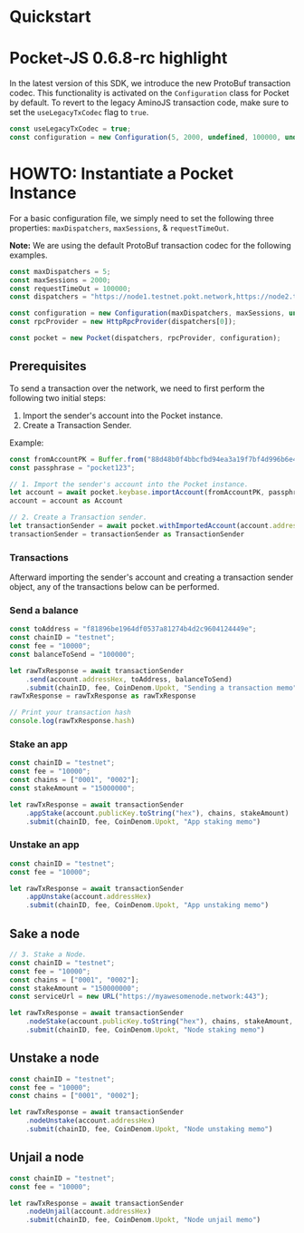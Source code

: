 # Quickstart

# Pocket-JS 0.6.8-rc highlight

In the latest version of this SDK, we introduce the new ProtoBuf transaction codec. This functionality is activated on the `Configuration` class for Pocket by default. To revert to the legacy AminoJS transaction code, make sure to set the `useLegacyTxCodec` flag to `true`.

```js
const useLegacyTxCodec = true;
const configuration = new Configuration(5, 2000, undefined, 100000, undefined, undefined, undefined, undefined, undefined, undefined, useLegacyTxCodec)
```

# HOWTO: Instantiate a Pocket Instance

For a basic configuration file, we simply need to set the following three properties: `maxDispatchers`, `maxSessions`, & `requestTimeOut`.

**Note:** We are using the default ProtoBuf transaction codec for the following examples.

```js
const maxDispatchers = 5;
const maxSessions = 2000;
const requestTimeOut = 100000;
const dispatchers = "https://node1.testnet.pokt.network,https://node2.testnet.pokt.network,https://node3.testnet.pokt.network,https://node4.testnet.pokt.network,https://node5.testnet.pokt.network"

const configuration = new Configuration(maxDispatchers, maxSessions, undefined, requestTimeOut);
const rpcProvider = new HttpRpcProvider(dispatchers[0]);

const pocket = new Pocket(dispatchers, rpcProvider, configuration);
```

## Prerequisites

To send a transaction over the network, we need to first perform the following two initial steps:

1. Import the sender's account into the Pocket instance.
2. Create a Transaction Sender.

Example:

```js
const fromAccountPK = Buffer.from("88d48b0f4bbcfbd94ea3a19f7bf4d996b6e4cd249a50027a3b6f0d6c7f568d405f70ef6e7e851cc663e9fd2e5691430040dd34da212a4ff4f2146828c08a7386", "hex");
const passphrase = "pocket123";

// 1. Import the sender's account into the Pocket instance.
let account = await pocket.keybase.importAccount(fromAccountPK, passphrase)
account = account as Account

// 2. Create a Transaction sender.
let transactionSender = await pocket.withImportedAccount(account.addressHex, passphrase)
transactionSender = transactionSender as TransactionSender
```

### Transactions

Afterward importing the sender's account and creating a transaction sender object, any of the transactions below can be performed.

### Send a balance

```js
const toAddress = "f81896be1964df0537a81274b4d2c9604124449e";
const chainID = "testnet";
const fee = "10000";
const balanceToSend = "100000";

let rawTxResponse = await transactionSender
    .send(account.addressHex, toAddress, balanceToSend)
    .submit(chainID, fee, CoinDenom.Upokt, "Sending a transaction memo")
rawTxResponse = rawTxResponse as rawTxResponse

// Print your transaction hash
console.log(rawTxResponse.hash)
```

### Stake an app

```js
const chainID = "testnet";
const fee = "10000";
const chains = ["0001", "0002"];
const stakeAmount = "15000000";

let rawTxResponse = await transactionSender
    .appStake(account.publicKey.toString("hex"), chains, stakeAmount)
    .submit(chainID, fee, CoinDenom.Upokt, "App staking memo")
```

### Unstake an app

```js
const chainID = "testnet";
const fee = "10000";

let rawTxResponse = await transactionSender
    .appUnstake(account.addressHex)
    .submit(chainID, fee, CoinDenom.Upokt, "App unstaking memo")
```

## Sake a node

```js
// 3. Stake a Node.
const chainID = "testnet";
const fee = "10000";
const chains = ["0001", "0002"];
const stakeAmount = "150000000";
const serviceUrl = new URL("https://myawesomenode.network:443");

let rawTxResponse = await transactionSender
    .nodeStake(account.publicKey.toString("hex"), chains, stakeAmount, serviceUrl)
    .submit(chainID, fee, CoinDenom.Upokt, "Node staking memo")
```

## Unstake a node

```js
const chainID = "testnet";
const fee = "10000";
const chains = ["0001", "0002"];

let rawTxResponse = await transactionSender
    .nodeUnstake(account.addressHex)
    .submit(chainID, fee, CoinDenom.Upokt, "Node unstaking memo")
```

## Unjail a node

```js
const chainID = "testnet";
const fee = "10000";

let rawTxResponse = await transactionSender
    .nodeUnjail(account.addressHex)
    .submit(chainID, fee, CoinDenom.Upokt, "Node unjail memo")
```
